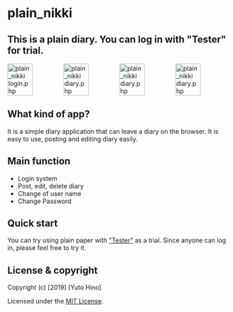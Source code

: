 <h1>plain_nikki</h1>
<h2>This is a plain diary. You can log in with "Tester" for trial.</h2>
<div style="display:flex;">
  <img src="https://user-images.githubusercontent.com/46076511/56129507-4013ae00-5fbd-11e9-9a67-2e6ba02e37d7.jpg" 
       alt="plain_nikki login.php" width=45%>
  <img src="https://user-images.githubusercontent.com/46076511/56129547-60dc0380-5fbd-11e9-87a4-3f24e0cc1eb5.jpg"
       alt="plain_nikki diary.php" width=45%>
  <img src="https://user-images.githubusercontent.com/46076511/56130058-d85e6280-5fbe-11e9-9ce3-968f646478f5.jpg"
       alt="plain_nikki diary.php" width=45%>
  <img src="https://user-images.githubusercontent.com/46076511/56130040-cf6d9100-5fbe-11e9-9f35-91aef91e3a10.jpg"
       alt="plain_nikki diary.php" width=45%>
</div>

## What kind of app?
It is a simple diary application that can leave a diary on the browser.
It is easy to use, posting and editing diary easily.

## Main function
- Login system
- Post, edit, delete diary
- Change of user name
- Change Password

## Quick start
You can try using plain paper with <a href="https://yuto-hino.sakura.ne.jp/plain_nikki/" target="_blank">"Tester"</a> as a trial.
Since anyone can log in, please feel free to try it.

## License & copyright

Copyright (c) [2019] [Yuto Hino]

Licensed under the [MIT License](LICENSE).
